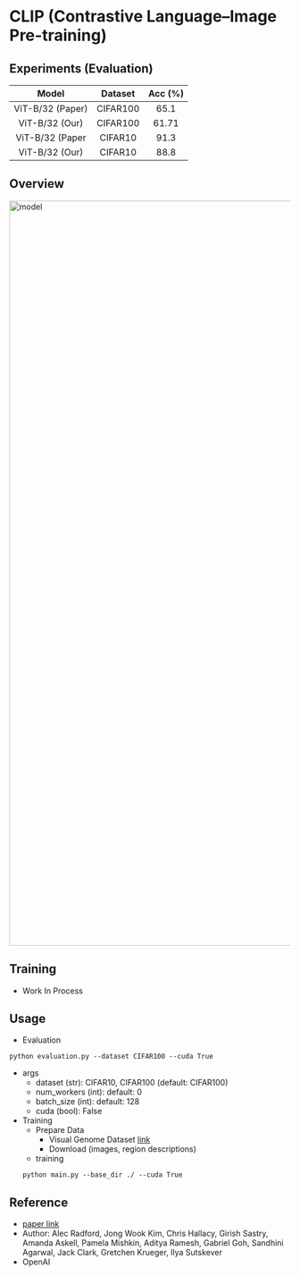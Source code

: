 # CLIP (Contrastive Language–Image Pre-training)

## Experiments (Evaluation)
  | Model | Dataset | Acc (%) |
  |:-:|:-:|:-:|
  | ViT-B/32 (Paper) | CIFAR100 | 65.1 |
  | ViT-B/32 (Our) | CIFAR100 | 61.71 |
  | ViT-B/32 (Paper | CIFAR10 | 91.3 |
  | ViT-B/32 (Our) | CIFAR10 | 88.8 |
  
## Overview
<img width="1333" alt="model" src="https://user-images.githubusercontent.com/22078438/104386323-45c66b00-5578-11eb-9261-0c2c067cabc4.png">


## Training
 - Work In Process

## Usage
 - Evaluation
 ```
 python evaluation.py --dataset CIFAR100 --cuda True
 ```
  - args
    - dataset (str): CIFAR10, CIFAR100 (default: CIFAR100)
    - num_workers (int): default: 0
    - batch_size (int): default: 128
    - cuda (bool): False
  - Training
    - Prepare Data
      - Visual Genome Dataset [link](http://visualgenome.org)
      - Download (images, region descriptions)
    - training
    ```
    python main.py --base_dir ./ --cuda True
    ```
     

## Reference
 - [paper link](https://cdn.openai.com/papers/Learning_Transferable_Visual_Models_From_Natural_Language_Supervision.pdf)
 - Author: Alec Radford, Jong Wook Kim, Chris Hallacy, Girish Sastry, Amanda Askell, Pamela Mishkin, Aditya Ramesh, Gabriel Goh, Sandhini Agarwal, Jack Clark, Gretchen Krueger, Ilya Sutskever
 - OpenAI
